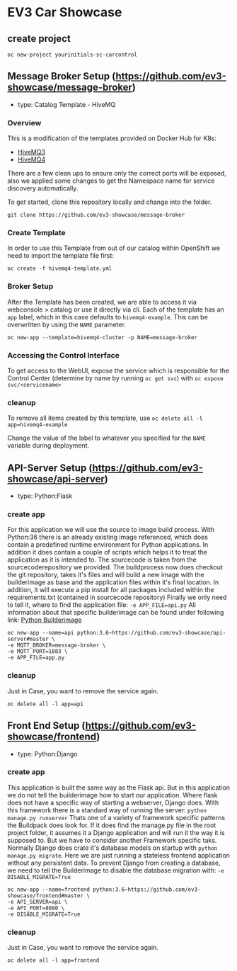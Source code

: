 # EV3 Car Showcase

## create project 
```
oc new-project yourinitials-sc-carcontrol
```

## Message Broker Setup (https://github.com/ev3-showcase/message-broker)
- type: Catalog Template - HiveMQ

### Overview

This is a modification of the templates provided on Docker Hub for K8s:

* [HiveMQ3](https://hub.docker.com/r/hivemq/hivemq3/)
* [HiveMQ4](https://hub.docker.com/r/hivemq/hivemq4/)

There are a few clean ups to ensure only the correct ports will be exposed, also we
applied some changes to get the Namespace name for service discovery automatically.

To get started, clone this repository locally and change into the folder.
```
git clone https://github.com/ev3-showcase/message-broker
```

### Create Template

In order to use this Template from out of our catalog within OpenShift we need to import the template file first:
```
oc create -f hivemq4-template.yml
```

### Broker Setup

After the Template has been created, we are able to access it via webconsole > catalog or use it directly via cli.
Each of the template has an `app` label, which in this case defaults to `hivemq4-example`. This can be overwritten by using the `NAME` parameter.
```
oc new-app --template=hivemq4-cluster -p NAME=message-broker
```

### Accessing the Control Interface
To get access to the WebUI, expose the service which is responsible for the Control Center (determine by name by running `oc get svc`) with `oc expose svc/<servicename>`

### cleanup
To remove all items created by this template, use
`oc delete all -l app=hivemq4-example`

Change the value of the label to whatever you specified for the `NAME` variable during deployment.


## API-Server Setup (https://github.com/ev3-showcase/api-server)
- type: Python:Flask

### create app
For this application we will use the source to image build process. With Python:36 there is an already existing image referenced, which does contain a predefined runtime environment for Python applications.
In addition it does contain a couple of scripts which helps it to treat the application as it is intended to. The sourcecode is taken from the sourcecoderepository we provided.
The buildprocess now does checkout the git repository, takes it's files and will build a new image with the builderimage as base and the application files within it's final location. In addition, it will execute a pip install for all packages included within the requirements.txt (contained in sourcecode repository)
Finally we only need to tell it, where to find the application file: `-e APP_FILE=api.py`
All information about that specific builderimage can be found under following link: [Python Builderimage](https://github.com/sclorg/s2i-python-container/blob/master/3.6/README.md)
```
oc new-app --name=api python:3.6~https://github.com/ev3-showcase/api-server#master \
-e MQTT_BROKER=message-broker \
-e MQTT_PORT=1883 \
-e APP_FILE=app.py
```

### cleanup
Just in Case, you want to remove the service again.
```
oc delete all -l app=api
```

## Front End Setup (https://github.com/ev3-showcase/frontend)
- type: Python:Django

### create app
This application is built the same way as the Flask api. But in this application we do not tell the builderimage how to start our application. 
Where flask does not have a specific way of starting a webserver, Django does. With this framework there is a standard way of running the server: `python manage.py runserver`
Thats one of a variety of framework specific patterns the Buildpack does look for. If it does find the manage.py file in the root project folder, it assumes it a Django application and will run it the way it is supposed to.
But we have to consider another Framework specific taks. Normally Django does crate it's database models on startup with `python manage.py migrate`. Here we are just running a stateless frontend application without any persistent data.
To prevent Django from creating a database, we need to tell the Builderimage to disable the database migration with: `-e DISABLE_MIGRATE=True`

```
oc new-app --name=frontend python:3.6~https://github.com/ev3-showcase/frontend#master \
-e API_SERVER=api \
-e API_PORT=8080 \
-e DISABLE_MIGRATE=True
```

### cleanup
Just in Case, you want to remove the service again.
```
oc delete all -l app=frontend
```

